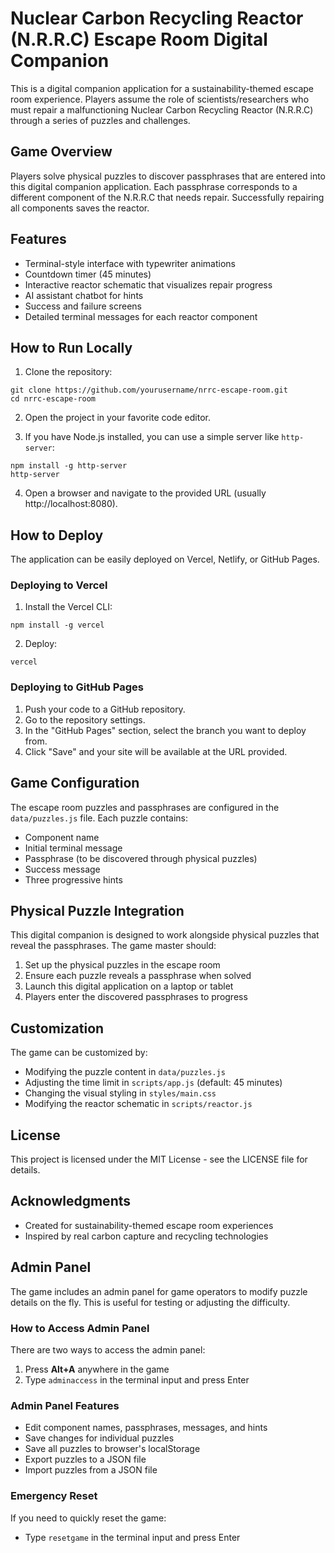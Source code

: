 # Nuclear Carbon Recycling Reactor (N.R.R.C) Escape Room Digital Companion

This is a digital companion application for a sustainability-themed escape room experience. Players assume the role of scientists/researchers who must repair a malfunctioning Nuclear Carbon Recycling Reactor (N.R.R.C) through a series of puzzles and challenges.

## Game Overview

Players solve physical puzzles to discover passphrases that are entered into this digital companion application. Each passphrase corresponds to a different component of the N.R.R.C that needs repair. Successfully repairing all components saves the reactor.

## Features

- Terminal-style interface with typewriter animations
- Countdown timer (45 minutes)
- Interactive reactor schematic that visualizes repair progress
- AI assistant chatbot for hints
- Success and failure screens
- Detailed terminal messages for each reactor component

## How to Run Locally

1. Clone the repository:
```
git clone https://github.com/yourusername/nrrc-escape-room.git
cd nrrc-escape-room
```

2. Open the project in your favorite code editor.

3. If you have Node.js installed, you can use a simple server like `http-server`:
```
npm install -g http-server
http-server
```

4. Open a browser and navigate to the provided URL (usually http://localhost:8080).

## How to Deploy

The application can be easily deployed on Vercel, Netlify, or GitHub Pages.

### Deploying to Vercel

1. Install the Vercel CLI:
```
npm install -g vercel
```

2. Deploy:
```
vercel
```

### Deploying to GitHub Pages

1. Push your code to a GitHub repository.
2. Go to the repository settings.
3. In the "GitHub Pages" section, select the branch you want to deploy from.
4. Click "Save" and your site will be available at the URL provided.

## Game Configuration

The escape room puzzles and passphrases are configured in the `data/puzzles.js` file. Each puzzle contains:

- Component name
- Initial terminal message
- Passphrase (to be discovered through physical puzzles)
- Success message
- Three progressive hints

## Physical Puzzle Integration

This digital companion is designed to work alongside physical puzzles that reveal the passphrases. The game master should:

1. Set up the physical puzzles in the escape room
2. Ensure each puzzle reveals a passphrase when solved
3. Launch this digital application on a laptop or tablet
4. Players enter the discovered passphrases to progress

## Customization

The game can be customized by:

- Modifying the puzzle content in `data/puzzles.js`
- Adjusting the time limit in `scripts/app.js` (default: 45 minutes)
- Changing the visual styling in `styles/main.css`
- Modifying the reactor schematic in `scripts/reactor.js`

## License

This project is licensed under the MIT License - see the LICENSE file for details.

## Acknowledgments

- Created for sustainability-themed escape room experiences
- Inspired by real carbon capture and recycling technologies

## Admin Panel

The game includes an admin panel for game operators to modify puzzle details on the fly. This is useful for testing or adjusting the difficulty.

### How to Access Admin Panel

There are two ways to access the admin panel:
1. Press **Alt+A** anywhere in the game
2. Type `adminaccess` in the terminal input and press Enter

### Admin Panel Features

- Edit component names, passphrases, messages, and hints
- Save changes for individual puzzles
- Save all puzzles to browser's localStorage
- Export puzzles to a JSON file
- Import puzzles from a JSON file

### Emergency Reset

If you need to quickly reset the game:
- Type `resetgame` in the terminal input and press Enter 